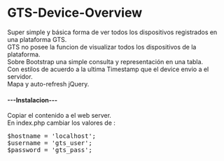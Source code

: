 # GTS-Device-Overview
<p>Super simple y básica forma de ver todos los dispositivos registrados en una plataforma GTS.</br>
GTS no posee la funcion de visualizar todos los dispositivos de la plataforma.</br>
Sobre Bootstrap una simple consulta y representación en una tabla.</br>
Con estilos de acuerdo a la ultima Timestamp que el device envio a el servidor.</br>
Mapa y auto-refresh jQuery.

</p>
<h4>---Instalacion---</h4>
<p>Copiar el contenido a el web server.</br>
En index.php cambiar los valores de :</p>
<pre>$hostname = 'localhost';
$username = 'gts_user';
$password = 'gts_pass';
  </pre>
